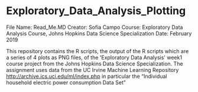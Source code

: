 # Exploratory_Data_Analysis_Plotting

File Name: Read_Me.MD
Creator: Sofia Campo
Course: Exploratory Data Analysis Course, Johns Hopkins Data Science Specialization
Date: February 2019

This repository contains the R scripts, the output of the R scripts which are a series of 4 plots as PNG files, of the 'Exploratory Data Analysis' week1 course project from the Johns Hopkins Data Science Specialization.
The assignment uses data from the UC Irvine Machine Learning Repository http://archive.ics.uci.edu/ml/index.php in particular the “Individual household electric power consumption Data Set”


